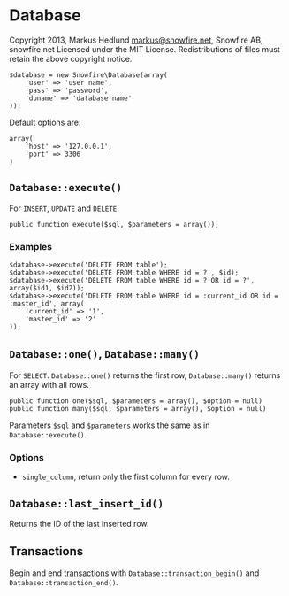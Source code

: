 
Database
========

Copyright 2013, Markus Hedlund <markus@snowfire.net>, Snowfire AB, snowfire.net
Licensed under the MIT License.
Redistributions of files must retain the above copyright notice.

    $database = new Snowfire\Database(array(
    	'user' => 'user name',
    	'pass' => 'password',
    	'dbname' => 'database name'
    ));

Default options are:

	array(
		'host' => '127.0.0.1',
		'port' => 3306
	)



`Database::execute()`
---------------------

For `INSERT`, `UPDATE` and `DELETE`.

	public function execute($sql, $parameters = array());

### Examples

	$database->execute('DELETE FROM table');
	$database->execute('DELETE FROM table WHERE id = ?', $id);
	$database->execute('DELETE FROM table WHERE id = ? OR id = ?', array($id1, $id2));
	$database->execute('DELETE FROM table WHERE id = :current_id OR id = :master_id', array(
		'current_id' => '1',
		'master_id' => '2'
	));



`Database::one()`, `Database::many()`
-------------------------------------

For `SELECT`. `Database::one()` returns the first row, `Database::many()` returns an array with all rows.

	public function one($sql, $parameters = array(), $option = null)
	public function many($sql, $parameters = array(), $option = null)

Parameters `$sql` and `$parameters` works the same as in `Database::execute()`.

### Options

- `single_column`, return only the first column for every row.



`Database::last_insert_id()`
----------------------------

Returns the ID of the last inserted row.



Transactions
------------

Begin and end [transactions](http://dev.mysql.com/doc/refman/5.5/en/commit.html) with `Database::transaction_begin()` and `Database::transaction_end()`.
